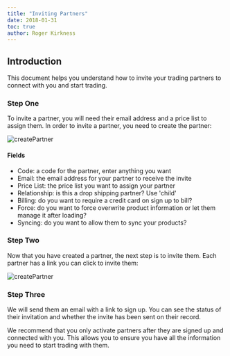 ```yaml
---
title: "Inviting Partners"
date: 2018-01-31
toc: true
author: Roger Kirkness
---
```

## Introduction
This document helps you understand how to invite your trading partners to connect with you and start trading.

### Step One
To invite a partner, you will need their email address and a price list to assign them. In order to invite a partner, you need to create the partner:

![createPartner](https://github.com/rogerkirkness/convictional-help/blob/master/assets/images/createPartner.png?raw=true)

#### Fields
* Code: a code for the partner, enter anything you want
* Email: the email address for your partner to receive the invite
* Price List: the price list you want to assign your partner
* Relationship: is this a drop shipping partner? Use 'child'
* Billing: do you want to require a credit card on sign up to bill?
* Force: do you want to force overwrite product information or let them manage it after loading?
* Syncing: do you want to allow them to sync your products?

### Step Two
Now that you have created a partner, the next step is to invite them. Each partner has a link you can click to invite them:

![createPartner](https://github.com/rogerkirkness/convictional-help/blob/master/assets/images/partnerInvite.png?raw=true)

### Step Three
We will send them an email with a link to sign up. You can see the status of their invitation and whether the invite has been sent on their record.

We recommend that you only activate partners after they are signed up and connected with you. This allows you to ensure you have all the information you need to start trading with them.